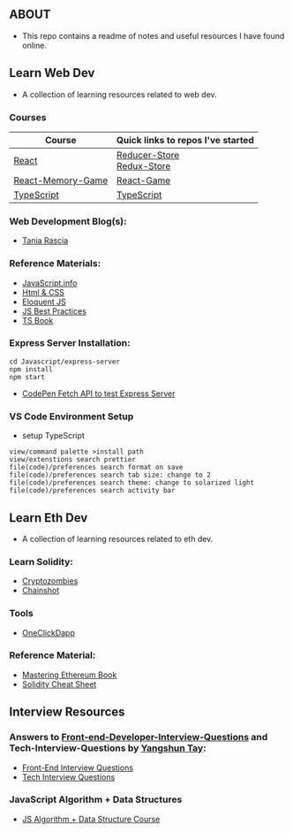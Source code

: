 ## ABOUT

- This repo contains a readme of notes and useful resources I have found online.

## Learn Web Dev

- A collection of learning resources related to web dev.

### Courses

| Course                                                                                | Quick links to repos I've started                                                                                               |
| ------------------------------------------------------------------------------------- | ------------------------------------------------------------------------------------------------------------------------------- |
| [React](https://www.udemy.com/course/react-the-complete-guide-incl-redux/)            | [Reducer-Store](https://github.com/WebDevBernard/Reducer-Store)<br/>[Redux-Store](https://github.com/WebDevBernard/Redux-Store) |
| [React-Memory-Game](https://www.udemy.com/course/build-web-apps-with-react-firebase/) | [React-Game](https://github.com/WebDevBernard/React-Game)                                                                       |
| [TypeScript](https://www.udemy.com/course/understanding-typescript/)                  | [TypeScript](https://github.com/WebDevBernard/TypeScript)                                                                       |

### Web Development Blog(s):

- [Tania Rascia](https://www.taniarascia.com/blog/)

### Reference Materials:

- [JavaScript.info](https://javascript.info/)
- [Html & CSS](https://wtf.tw/ref/duckett.pdf)
- [Eloquent JS](https://eloquentjavascript.net/Eloquent_JavaScript.pdf)
- [JS Best Practices](https://github.com/airbnb/javascript)
- [TS Book](https://basarat.gitbook.io/typescript/)

### Express Server Installation:

`cd Javascript/express-server`<br/>
`npm install`<br/>
`npm start`<br/>

- [CodePen Fetch API to test Express Server](https://codepen.io/webdevbernard/pen/mdqJmzX)

### VS Code Environment Setup

- setup TypeScript

`view/command palette >install path`<br/> <!-- open VS Code shortcut: code . -->
`view/extenstions search prettier`<br/> <!-- install prettier -->
`file(code)/preferences search format on save`<br/> <!-- run prettier on save-->
`file(code)/preferences search tab size: change to 2`<br/> <!-- change tab from 4 to 2 -->
`file(code)/preferences search theme: change to solarized light `<br/> <!-- change tab from 4 to 2 -->
`file(code)/preferences search activity bar`<br/> <!-- toggle activity bar visibility -->

## Learn Eth Dev

- A collection of learning resources related to eth dev.

### Learn Solidity:

- [Cryptozombies](https://cryptozombies.io/)
- [Chainshot](https://www.chainshot.com/learn/solidity)

### Tools

- [OneClickDapp](https://oneclickdapp.com/)

### Reference Material:

- [Mastering Ethereum Book](https://cypherpunks-core.github.io/ethereumbook/01what-is.html)<br />
- [Solidity Cheat Sheet](https://github.com/manojpramesh/solidity-cheatsheet)

## Interview Resources

### Answers to [Front-end-Developer-Interview-Questions](https://github.com/h5bp/Front-end-Developer-Interview-Questions) and Tech-Interview-Questions by [Yangshun Tay](https://github.com/yangshun):

- [Front-End Interview Questions](https://frontendinterviewhandbook.com/)
- [Tech Interview Questions](https://techinterviewhandbook.org/)

### JavaScript Algorithm + Data Structures

- [JS Algorithm + Data Structure Course](https://www.udemy.com/course/coding-interview-bootcamp-algorithms-and-data-structure/)
